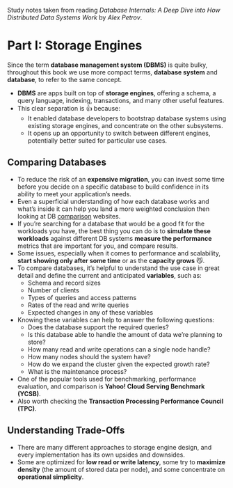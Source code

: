 Study notes taken from reading *Database Internals:  A Deep Dive into How Distributed Data Systems Work* by *Alex Petrov*.

# Part I: Storage Engines

Since the term **database management system (DBMS)** is quite bulky, throughout this book we use more compact terms, **database system** and **database**, to refer to the same concept.
- **DBMS** are apps built on top of **storage engines**, offering a schema, a query language, indexing, transactions, and many other useful features.
- This clear separation is 👍 because:
  - It enabled database developers to bootstrap database systems using existing storage engines, and concentrate on the other subsystems.
  - It opens up an opportunity to switch between different engines, potentially better suited for particular use cases.

## Comparing Databases

- To reduce the risk of an **expensive migration**, you can invest some time before you decide on a specific database to build confidence in its ability to meet your application’s needs.
- Even a superficial understanding of how each database works and what’s inside it can help you land a more weighted conclusion then looking at DB [comparison](https://db-engines.com/en/ranking) websites.
- If you’re searching for a database that would be a good fit for the workloads you have, the best thing you can do is to **simulate these workloads** against different DB systems **measure the performance** metrics that are important for you, and compare results.
- Some issues, especially when it comes to performance and scalability, **start showing only after some time** or as the **capacity grows** 😼.
- To compare databases, it’s helpful to understand the use case in great detail and define the current and anticipated **variables**, such as:
  - Schema and record sizes
  - Number of clients
  - Types of queries and access patterns
  - Rates of the read and write queries
  - Expected changes in any of these variables
- Knowing these variables can help to answer the following questions:
  - Does the database support the required queries?
  - Is this database able to handle the amount of data we’re planning to store?
  - How many read and write operations can a single node handle?
  - How many nodes should the system have?
  - How do we expand the cluster given the expected growth rate?
  - What is the maintenance process?
- One of the popular tools used for benchmarking, performance evaluation, and comparison is **Yahoo! Cloud Serving Benchmark (YCSB)**.
- Also worth checking the **Transaction Processing Performance Council (TPC)**.

## Understanding Trade-Offs

- There are many different approaches to storage engine design, and every implementation has its own upsides and downsides.
- Some are optimized for **low read or write latency**, some try to **maximize density** (the amount of stored data per node), and some concentrate on **operational simplicity**.